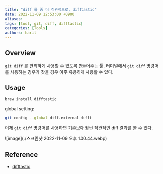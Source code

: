```yaml
---
title: "diff 를 좀 더 직관적으로, difftastic"
date: 2022-11-09 12:53:00 +0900
aliases:
tags: [tool, git, diff, difftastic]
categories: [Tools]
authors: haril
---
```


## Overview

`git diff` 를 편리하게 사용할 수 있도록 만들어주는 툴.
터미널에서 `git diff` 명령어를 사용하는 경우가 잦을 경우 아주 유용하게 사용할 수 있다.

## Usage

```bash
brew install difftastic
```

global setting:

```bash
git config --global diff.external difft
```

이제 `git diff` 명령어를 사용하면 기존보다 훨씬 직관적인 diff 결과를 볼 수 있다.

![image](./스크린샷 2022-11-09 오후 1.00.44.webp)

## Reference

- [difftastic](https://difftastic.wilfred.me.uk/introduction.html)
